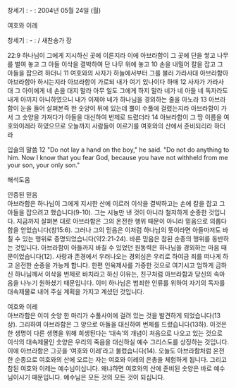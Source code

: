 창세기 : - : 
2004년 05월 24일 (월)

여호와 이레



창세기 : - : / 새찬송가  장


22:9 하나님이 그에게 지시하신 곳에 이른지라 이에 아브라함이 그 곳에 단을 쌓고 나무를 벌여 놓고 그 아들 이삭을 결박하여 단 나무 위에 놓고 
10 손을 내밀어 칼을 잡고 그 아들을 잡으려 하더니 
11 여호와의 사자가 하늘에서부터 그를 불러 가라사대 아브라함아 아브라함아 하시는지라 아브라함이 가로되 내가 여기 있나이다 하매 
12 사자가 가라사대 그 아이에게 네 손을 대지 말라 아무 일도 그에게 하지 말라 네가 네 아들 네 독자라도 내게 아끼지 아니하였으니 내가 이제야 네가 하나님을 경외하는 줄을 아노라 
13 아브라함이 눈을 들어 살펴본즉 한 숫양이 뒤에 있는데 뿔이 수풀에 걸렸는지라 아브라함이 가서 그 숫양을 가져다가 아들을 대신하여 번제로 드렸더라 
14 아브라함이 그 땅 이름을 여호와이레라 하였으므로 오늘까지 사람들이 이르기를 여호와의 산에서 준비되리라 하더라 

입술의 말씀 
12 "Do not lay a hand on the boy," he said. "Do not do anything to him. Now I know that you fear God, because you have not withheld from me your son, your only son."

해석도움





인증된 믿음  
아브라함은 하나님이 그에게 지시한 산에 이르러 이삭을 결박하고는 손에 칼을 잡고 그 아들을 잡으려고 했습니다(9-10). 그는 시늉만 낸 것이 아니라 철저하게 순종한 것입니다. 지금까지 살펴본 대로 아브라함은 그의 온전한 행위 때문이 아니라 믿음으로 의롭다 함을 얻었습니다(창15:6). 그러나 그의 믿음은 이처럼 하나님의 뜻이라면 아들마저도 바칠 수 있는 행위로 증명되었습니다(약2:21-24). 바른 믿음은 참된 순종의 행위를 동반하는 것입니다. 아브라함이 아들까지 바칠 수 있었던 원동력은 하나님을 경외하는 마음 때문이었습니다(12). 사랑과 존경에서 우러나오는 경외심은 우리로 하여금 죄를 떠나게 하고 온전한 순종을 가능케 합니다. 한편 인육제사를 가증한 것으로 여기시고 엄하게 금하신 하나님께서 이삭을 번제로 바치라고 하신 이유는, 친구처럼 아브라함과 당신의 속마음을 나누기 원하셨기 때문입니다. 이미 하나님은 범죄한 인류를 위하여 자기의 독자를 대속제물로 내어 주실 계획을 가지고 계셨던 것입니다.    

여호와 이레  
아브라함은 이미 숫양 한 마리가 수풀사이에 걸려 있는 것을 발견하게 되었습니다(13상). 그리하여 아브라함은 그 양으로 아들을 대신하여 번제를 드렸습니다(13하). 이것은 한 생명이 다른 생명을 위해 희생된다는 ‘대속’의 개념이 처음으로 나오고 있는 것으로 이삭의 대속제물인 숫양은 우리의 죽음을 대신하실 예수 그리스도를 상징하는 것입니다. 이에 아브라함은 그곳을 ‘여호와 이레’라고 불렀습니다(14). 오늘도 아브라함처럼 온전한 순종으로 여호와의 산에 오르는 자는 여호와 이레의 은총을 체험하게 됩니다. 그리고 참된 여호와 이레는 예수님이십니다. 왜냐하면 여호와의 산에 준비된 숫양은 바로 예수님이시기 때문입니다. 예수님은 모든 것의 모든 것이 되십니다.